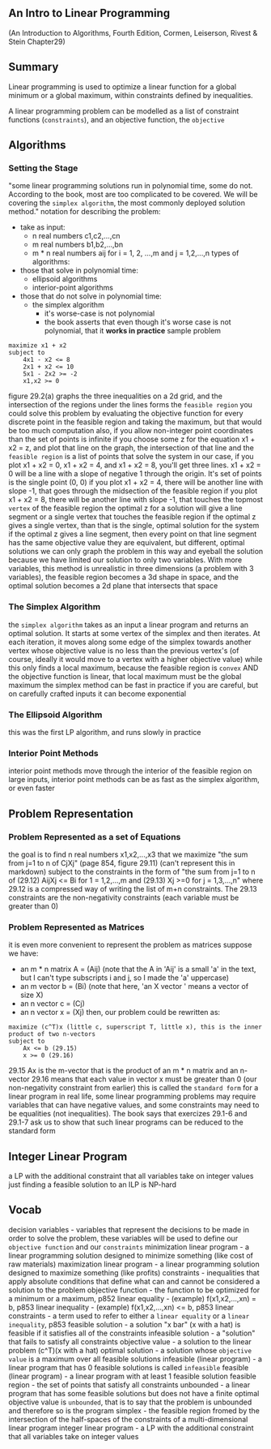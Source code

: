 ## An Intro to Linear Programming
(An Introduction to Algorithms, Fourth Edition, Cormen, Leiserson, Rivest & Stein Chapter29)

## Summary
Linear programming is used to optimize a linear function for a global minimum or a global maximum, within constraints defined by inequalities.

A linear programming problem can be modelled as a list of constraint functions (`constraints`), and an objective function, the `objective`

## Algorithms
### Setting the Stage
"some linear programming solutions run in polynomial time, some do not. According to the book, most are too complicated to be covered. We will be covering the `simplex algorithm`, the most commonly deployed solution method."
notation for describing the problem:
- take as input:
    - n real numbers c1,c2,...,cn
    - m real numbers b1,b2,...,bn 
    - m * n real numbers aij for i = 1, 2, ...,m and j = 1,2,...,n
types of algorithms:
- those that solve in polynomial time:
    - ellipsoid algorithms
    - interior-point algorithms
- those that do not solve in polynomial time:
    - the simplex algorithm 
        - it's worse-case is not polynomial
        - the book asserts that even though it's worse case is not polynomial, that it **works in practice**
sample problem
```
maximize x1 + x2
subject to
    4x1 - x2 <= 8
    2x1 + x2 <= 10
    5x1 - 2x2 >= -2
    x1,x2 >= 0
```
figure 29.2(a) graphs the three inequalities on a 2d grid, and the intersection of the regions under the lines forms the `feasible region`
you could solve this problem by evaluating the objective function for every discrete point in the feasible region and taking the maximum, but that would be too much computation
also, if you allow non-integer point coordinates than the set of points is infinite
if you choose some z for the equation x1 + x2 = z, and plot that line on the graph, the intersection of that line and the `feasible region` is a list of points that solve the system
in our case, if you plot x1 + x2 = 0, x1 + x2 = 4, and x1 + x2 = 8, you'll get three lines. x1 + x2 = 0 will be a line with a slope of negative 1 through the origin. It's set of points is the single point (0, 0)
if you plot x1 + x2 = 4, there will be another line with slope -1, that goes through the midsection of the feasible region
if you plot x1 + x2 = 8, there will be another line with slope -1, that touches the topmost `vertex` of the feasible region
the optimal z for a solution will give a line segment or a single vertex that touches the feasible region
if the optimal z gives a single vertex, than that is the single, optimal solution for the system
if the optimal z gives a line segment, then every point on that line segment has the same objective value
    they are equivalent, but different, optimal solutions
we can only graph the problem in this way and eyeball the solution because we have limited our solution to only two variables. With more variables, this method is unrealistic
in three dimensions (a problem with 3 variables), the feasible region becomes a 3d shape in space, and the optimal solution becomes a 2d plane that intersects that space

### The Simplex Algorithm
the `simplex algorithm` takes as an input a linear program and returns an optimal solution. It starts at some vertex of the simplex and then iterates. At each iteration, it moves along some edge of the simplex towards another vertex whose objective value is no less than the previous vertex's (of course, ideally it would move to a vertex with a higher objective value)
while this only finds a local maximum, because the feasible region is `convex` AND the objective function is linear, that local maximum must be the global maximum
the simplex method can be fast in practice if you are careful, but on carefully crafted inputs it can become exponential

### The Ellipsoid Algorithm
this was the first LP algorithm, and runs slowly in practice

### Interior Point Methods
interior point methods move through the interior of the feasible region
on large inputs, interior point methods can be as fast as the simplex algorithm, or even faster

## Problem Representation
### Problem Represented as a set of Equations
the goal is to find n real numbers x1,x2,...,x3 that we maximize "the sum from j=1 to n of CjXj" (page 854, figure 29.11) (can't represent this in markdown) subject to the constraints in the form of "the sum from j=1 to n of (29.12) AijXj <= Bi for 1 = 1,2,...,m and (29.13) Xj >=0 for j = 1,3,...,n" where 29.12 is a compressed way of writing the list of m+n constraints. The 29.13 constraints are the non-negativity constraints (each variable must be greater than 0)

### Problem Represented as Matrices
it is even more convenient to represent the problem as matrices
suppose we have:
- an m * n matrix A = (Aij) (note that the A in 'Aij' is a small 'a' in the text, but I can't type subscripts i and j, so I made the 'a' uppercase)
- an m vector b = (Bi) (note that here, 'an X vector <vector name>' means a vector of size X)
- an n vector c = (Cj)
- an n vector x = (Xj)
then, our problem could be rewritten as:
```
maximize (c^T)x (little c, superscript T, little x), this is the inner product of two n-vectors
subject to
    Ax <= b (29.15)
    x >= 0 (29.16)
```
29.15 Ax is the m-vector that is the product of an m * n matrix and an n-vector
29.16 means that each value in vector x must be greater than 0 (our non-negativity constraint from earlier)
this is called the `standard form` for a linear program
in real life, some linear programming problems may require variables that can have negative values, and some constraints may need to be equalities (not inequalities). The book says that exercizes 29.1-6 and 29.1-7 ask us to show that such linear programs can be reduced to the standard form

## Integer Linear Program
a LP with the additional constraint that all variables take on integer values
just finding a feasible solution to an ILP is NP-hard


## Vocab
decision variables - variables that represent the decisions to be made in order to solve the problem, these variables will be used to define our `objective function` and our `constraints`
minimization linear program - a linear programming solution designed to minimize something (like cost of raw materials)
maximization linear program - a linear programming solution designed to maximize something (like profits)
constraints - inequalities that apply absolute conditions that define what can and cannot be considered a solution to the problem
objective function - the function to be optimized for a minimum or a maximum, p852
linear equality - (example) f(x1,x2,...,xn) = b, p853
linear inequality - (example) f(x1,x2,...,xn) <= b, p853
linear constraints - a term used to refer to either a `linear equality` or a `linear inequality`, p853
feasible solution - a solution "x bar" (x with a hat) is feasible if it satisfies all of the constraints
infeasible solution - a "solution" that fails to satisfy all constraints
objective value - a solution to the linear problem (c^T)(x with a hat)
optimal solution - a solution whose `objective value` is a maximum over all feasible solutions
infeasible (linear program) - a linear program that has 0 feasible solutions is called `infeasible`
feasible (linear program) - a linear program with at least 1 feasible solution
feasible region - the set of points that satisfy all constraints
unbounded - a linear program that has some feasible solutions but does not have a finite optimal objective value is `unbounded`, that is to say that the problem is unbounded and therefore so is the program
simplex - the feasible region fromed by the intersection of the half-spaces of the constraints of a multi-dimensional linear program
integer linear program - a LP with the additional constraint that all variables take on integer values
